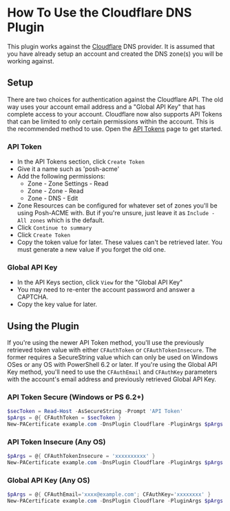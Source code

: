 # How To Use the Cloudflare DNS Plugin

This plugin works against the [Cloudflare](https://www.cloudflare.com/dns) DNS provider. It is assumed that you have already setup an account and created the DNS zone(s) you will be working against.

## Setup

There are two choices for authentication against the Cloudflare API. The old way uses your account email address and a "Global API Key" that has complete access to your account. Cloudflare now also supports API Tokens that can be limited to only certain permissions within the account. This is the recommended method to use. Open the [API Tokens](https://dash.cloudflare.com/profile/api-tokens) page to get started.

### API Token

* In the API Tokens section, click `Create Token`
* Give it a name such as 'posh-acme'
* Add the following permissions:
  * Zone - Zone Settings - Read
  * Zone - Zone - Read
  * Zone - DNS - Edit
* Zone Resources can be configured for whatever set of zones you'll be using Posh-ACME with. But if you're unsure, just leave it as `Include - All zones` which is the default.
* Click `Continue to summary`
* Click `Create Token`
* Copy the token value for later. These values can't be retrieved later. You must generate a new value if you forget the old one.

### Global API Key

* In the API Keys section, click `View` for the "Global API Key"
* You may need to re-enter the account password and answer a CAPTCHA.
* Copy the key value for later.

## Using the Plugin

If you're using the newer API Token method, you'll use the previously retrieved token value with either `CFAuthToken` or `CFAuthTokenInsecure`. The former requires a SecureString value which can only be used on Windows OSes or any OS with PowerShell 6.2 or later. If you're using the Global API Key method, you'll need to use the `CFAuthEmail` and `CFAuthKey` parameters with the account's email address and previously retrieved Global API Key.

### API Token Secure (Windows or PS 6.2+)

```powershell
$secToken = Read-Host -AsSecureString -Prompt 'API Token'
$pArgs = @{ CFAuthToken = $secToken }
New-PACertificate example.com -DnsPlugin Cloudflare -PluginArgs $pArgs
```

### API Token Insecure (Any OS)

```powershell
$pArgs = @{ CFAuthTokenInsecure = 'xxxxxxxxxx' }
New-PACertificate example.com -DnsPlugin Cloudflare -PluginArgs $pArgs
```

### Global API Key (Any OS)

```powershell
$pArgs = @{ CFAuthEmail='xxxx@example.com'; CFAuthKey='xxxxxxxx' }
New-PACertificate example.com -DnsPlugin Cloudflare -PluginArgs $pArgs
```
